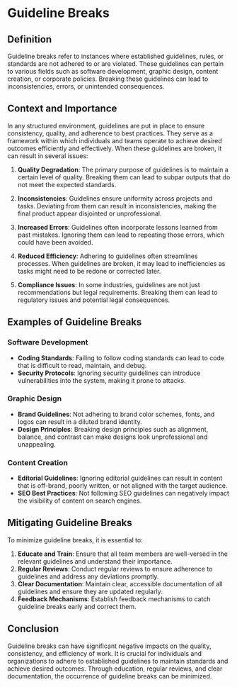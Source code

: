 # Guideline Breaks

## Definition

Guideline breaks refer to instances where established guidelines, rules, or standards are not adhered to or are violated. These guidelines can pertain to various fields such as software development, graphic design, content creation, or corporate policies. Breaking these guidelines can lead to inconsistencies, errors, or unintended consequences.

## Context and Importance

In any structured environment, guidelines are put in place to ensure consistency, quality, and adherence to best practices. They serve as a framework within which individuals and teams operate to achieve desired outcomes efficiently and effectively. When these guidelines are broken, it can result in several issues:

1. **Quality Degradation**: The primary purpose of guidelines is to maintain a certain level of quality. Breaking them can lead to subpar outputs that do not meet the expected standards.

2. **Inconsistencies**: Guidelines ensure uniformity across projects and tasks. Deviating from them can result in inconsistencies, making the final product appear disjointed or unprofessional.

3. **Increased Errors**: Guidelines often incorporate lessons learned from past mistakes. Ignoring them can lead to repeating those errors, which could have been avoided.

4. **Reduced Efficiency**: Adhering to guidelines often streamlines processes. When guidelines are broken, it may lead to inefficiencies as tasks might need to be redone or corrected later.

5. **Compliance Issues**: In some industries, guidelines are not just recommendations but legal requirements. Breaking them can lead to regulatory issues and potential legal consequences.

## Examples of Guideline Breaks

### Software Development

- **Coding Standards**: Failing to follow coding standards can lead to code that is difficult to read, maintain, and debug.
- **Security Protocols**: Ignoring security guidelines can introduce vulnerabilities into the system, making it prone to attacks.

### Graphic Design

- **Brand Guidelines**: Not adhering to brand color schemes, fonts, and logos can result in a diluted brand identity.
- **Design Principles**: Breaking design principles such as alignment, balance, and contrast can make designs look unprofessional and unappealing.

### Content Creation

- **Editorial Guidelines**: Ignoring editorial guidelines can result in content that is off-brand, poorly written, or not aligned with the target audience.
- **SEO Best Practices**: Not following SEO guidelines can negatively impact the visibility of content on search engines.

## Mitigating Guideline Breaks

To minimize guideline breaks, it is essential to:

1. **Educate and Train**: Ensure that all team members are well-versed in the relevant guidelines and understand their importance.
2. **Regular Reviews**: Conduct regular reviews to ensure adherence to guidelines and address any deviations promptly.
3. **Clear Documentation**: Maintain clear, accessible documentation of all guidelines and ensure they are updated regularly.
4. **Feedback Mechanisms**: Establish feedback mechanisms to catch guideline breaks early and correct them.

## Conclusion

Guideline breaks can have significant negative impacts on the quality, consistency, and efficiency of work. It is crucial for individuals and organizations to adhere to established guidelines to maintain standards and achieve desired outcomes. Through education, regular reviews, and clear documentation, the occurrence of guideline breaks can be minimized.